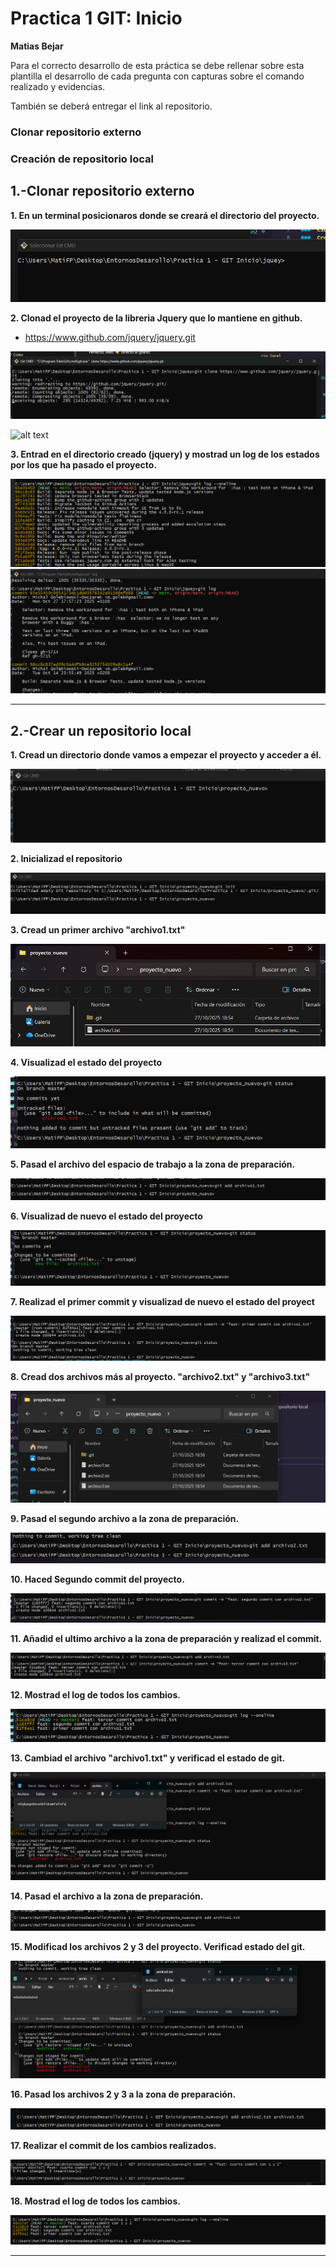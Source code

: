 #    Practica 1 GIT: Inicio 
**Matias Bejar**

Para el correcto desarrollo de esta práctica se debe rellenar sobre esta plantilla el desarrollo de cada pregunta con capturas sobre el comando realizado y evidencias.

También se deberá entregar el link al repositorio.
###  Clonar repositorio externo
###  Creación de repositorio local

## 1.-Clonar repositorio externo

**1. En un terminal posicionaros donde se creará el directorio del proyecto.**

![alt text](01.1.png)

**2. Clonad el proyecto de la libreria Jquery que lo mantiene en github.**
* https://www.github.com/jquery/jquery.git

![alt text](01.2.png)

![alt text](01.2.1.pngpng)

**3. Entrad en el directorio creado (jquery) y mostrad un log de los estados por los que ha pasado el proyecto.**

![alt text](01.3.png)
![alt text](01.3.1.png)


--- 

## 2.-Crear un repositorio local

**1. Cread un directorio donde vamos a empezar el proyecto y acceder a él.**

![alt text](img/02.1.png)

**2. Inicializad el repositorio**

![alt text](img/02.2.png)

**3. Cread un primer archivo "archivo1.txt"**

![alt text](img/02.3.png)

**4. Visualizad el estado del proyecto**

![alt text](img/02.4.png)

**5. Pasad el archivo del espacio de trabajo a la zona de preparación.**

![alt text](img/02.5.png)

**6. Visualizad de nuevo el estado del proyecto**

![alt text](img/02.6.png)

**7. Realizad el primer commit y visualizad de nuevo el estado del proyect**

![alt text](img/02.7.png)

**8. Cread dos archivos más al proyecto. "archivo2.txt" y "archivo3.txt"**

![alt text](img/02.8.png)

**9. Pasad el segundo archivo a la zona de preparación.**

![alt text](img/02.9.png)

**10. Haced Segundo commit del proyecto.**

![alt text](img/02.10.png)

**11. Añadid el ultimo archivo a la zona de preparación y realizad el commit.**

![alt text](img/02.11.png)

**12. Mostrad el log de todos los cambios.**

![alt text](img/02.12.png)

**13. Cambiad el archivo "archivo1.txt" y verificad el estado de git.**

![alt text](img/02.13.png)

**14. Pasad el archivo a la zona de preparación.**

![alt text](img/02.14.png)

**15. Modificad los archivos 2 y 3 del proyecto. Verificad estado del git.**

![alt text](img/02.15.png)

**16. Pasad los archivos 2 y 3 a la zona de preparación.**

![alt text](img/02.16.png)

**17. Realizar el commit de los cambios realizados.**

![alt text](img/02.17.png)

**18. Mostrad el log de todos los cambios.**

![alt text](img/02.18.png)

--- 
